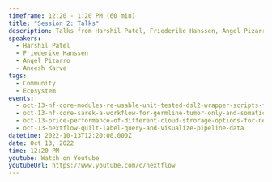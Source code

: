 ```yaml
---
timeframe: 12:20 - 1:20 PM (60 min)
title: "Session 2: Talks"
description: Talks from Harshil Patel, Friederike Hanssen, Angel Pizarro and Aneesh Karve.
speakers:
  - Harshil Patel
  - Friederike Hanssen
  - Angel Pizarro
  - Aneesh Karve
tags:
  - Community
  - Ecosystem
events:
  - oct-13-nf-core-modules-re-usable-unit-tested-dsl2-wrapper-scripts-for-the-nextflow-community
  - oct-13-nf-core-sarek-a-workflow-for-germline-tumor-only-and-somatic-analysis-of-ngs-data
  - oct-13-price-performance-of-different-cloud-strorage-options-for-nextflow-workflows
  - oct-13-nextflow-quilt-label-query-and-visualize-pipeline-data
datetime: 2022-10-13T12:20:00.000Z
date: Oct 13, 2022
time: 12:20 PM
youtube: Watch on Youtube
youtubeUrl: https://www.youtube.com/c/nextflow
---
```

